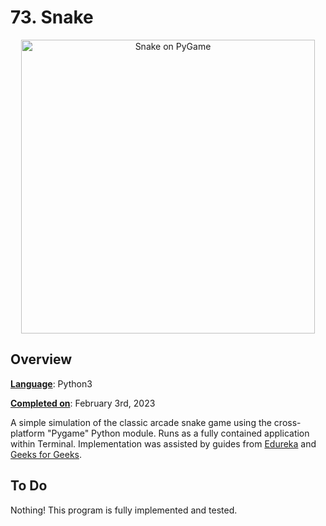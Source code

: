 # 73. Snake

<p align="center">
<img width="470" alt="Snake on PyGame" src="https://www.pygame.org/thumb/204919ab1ede821b334bb7c340cb364f.png"> 
</p>

## Overview 

<ins>__Language__</ins>: Python3  

<ins>__Completed on__</ins>: February 3rd, 2023

A simple simulation of the classic arcade snake game using the cross-platform "Pygame" Python module. Runs as a fully contained application within Terminal. Implementation was assisted by guides from [Edureka](https://www.edureka.co/blog/snake-game-with-pygame/) and [Geeks for Geeks](https://www.geeksforgeeks.org/snake-game-in-python-using-pygame-module/).


## To Do

Nothing! This program is fully implemented and tested.

